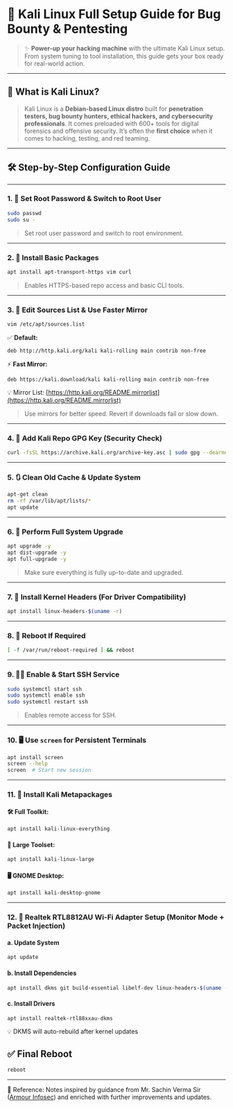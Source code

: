 
# 🐉 Kali Linux Full Setup Guide for Bug Bounty & Pentesting

> ✨ **Power-up your hacking machine** with the ultimate Kali Linux setup. From system tuning to tool installation, this guide gets your box ready for real-world action.

---

## 🧠 What is Kali Linux?

> Kali Linux is a **Debian-based Linux distro** built for **penetration testers, bug bounty hunters, ethical hackers, and cybersecurity professionals**. It comes preloaded with 600+ tools for digital forensics and offensive security.
> It’s often the **first choice** when it comes to hacking, testing, and red teaming.

---

## 🛠️ Step-by-Step Configuration Guide

---

### 1. 🔐 Set Root Password & Switch to Root User

```bash
sudo passwd
sudo su -
```

> Set root user password and switch to root environment.

---

### 2. 🧰 Install Basic Packages

```bash
apt install apt-transport-https vim curl
```

> Enables HTTPS-based repo access and basic CLI tools.

---

### 3. 🔧 Edit Sources List & Use Faster Mirror

```bash
vim /etc/apt/sources.list
```

✅ **Default:**

```
deb http://http.kali.org/kali kali-rolling main contrib non-free
```

⚡ **Fast Mirror:**

```
deb https://kali.download/kali kali-rolling main contrib non-free
```

💡 Mirror List: [https://http.kali.org/README.mirrorlist](https://http.kali.org/README.mirrorlist)

> Use mirrors for better speed. Revert if downloads fail or slow down.

---

### 4. 🔑 Add Kali Repo GPG Key (Security Check)

```bash
curl -fsSL https://archive.kali.org/archive-key.asc | sudo gpg --dearmor -o /usr/share/keyrings/kali-archive-keyring.gpg
```

---

### 5. 🔃 Clean Old Cache & Update System

```bash
apt-get clean
rm -rf /var/lib/apt/lists/*
apt update
```

---

### 6. 🔁 Perform Full System Upgrade

```bash
apt upgrade -y
apt dist-upgrade -y
apt full-upgrade -y
```

> Make sure everything is fully up-to-date and upgraded.

---

### 7. 🧱 Install Kernel Headers (For Driver Compatibility)

```bash
apt install linux-headers-$(uname -r)
```

---

### 8. 🛑 Reboot If Required

```bash
[ -f /var/run/reboot-required ] && reboot
```

---

### 9. 🧑‍💻 Enable & Start SSH Service

```bash
sudo systemctl start ssh
sudo systemctl enable ssh
sudo systemctl restart ssh
```

> Enables remote access for SSH.

---

### 10. 🖥️ Use `screen` for Persistent Terminals

```bash
apt install screen
screen --help
screen  # Start new session
```

---

### 11. 🧰 Install Kali Metapackages

#### 🛠 Full Toolkit:

```bash
apt install kali-linux-everything
```

#### 🧪 Large Toolset:

```bash
apt install kali-linux-large
```

#### 🖥️ GNOME Desktop:

```bash
apt install kali-desktop-gnome
```

---

### 12. 📶 Realtek RTL8812AU Wi-Fi Adapter Setup (Monitor Mode + Packet Injection)

#### a. Update System

```bash
apt update
```

#### b. Install Dependencies

```bash
apt install dkms git build-essential libelf-dev linux-headers-$(uname -r)
```

#### c. Install Drivers

```bash
apt install realtek-rtl88xxau-dkms
```

💡 DKMS will auto-rebuild after kernel updates

## ✅ Final Reboot

```bash
reboot
```

---
📖 Reference: Notes inspired by guidance from Mr. Sachin Verma Sir ([Armour Infosec](https://www.armourinfosec.com/)) and enriched with further improvements and updates.


